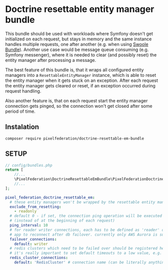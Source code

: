 # Doctrine resettable entity manager bundle

This bundle should be used with workloads where Symfony doesn't get initialized on each request, but stays in memory
and the same instance handles multiple requests, one after another (e.g. when using 
[Swoole Bundle](https://github.com/pixelfederation/swoole-bundle)).
Another use case would be message queue consuming (e.g. Symfony messenger), where it is needed
to clear (and possibly reset) the entity manager after processing a message. 

The best feature of this bundle is, that it wraps all configured entity managers 
into a `ResettableEntityManager` instance, which
is able to reset the entity manager when it gets stuck on an exception.
After each request the entity manager gets cleared or reset, if an exception occurred during request handling.

Also another feature is, that on each request start the entity manager connection gets pinged, so the connection
won't get closed after some period of time.

## Instalation

`composer require pixelfederation/doctrine-resettable-em-bundle`

## SETUP

```php
// config/bundles.php
return [
    //...
    \PixelFederation\DoctrineResettableEmBundle\PixelFederationDoctrineResettableEmBundle::class => ['all' => true]
    //...
];
```

```yaml
pixel_federation_doctrine_resettable_em:
  # these entity managers won't be wrapped by the resettable entity manager:
  exclude_from_resetting:
    - readonly
  # default 0 - if set, the connection ping operation will be executed each X seconds 
  # (instead of at the beginning of each request) 
  ping_interval: 10 
  # for reader writer connections, each has to be defined as 'reader' or 'writer' to be able for the symfony
  # app to reconnect after db failover. currently only AWS Aurora is supported.
  failover_connections:  
    default: writer
  # redis clusters which need to be failed over should be registered here
  # it's really important to set default timeouts to a low value, e.g. 2 seconds, so the app won't block for too long
  redis_cluster_connections:
    default: 'RedisCluster' # connection name (can be literally anything) => redis cluster service id
```
